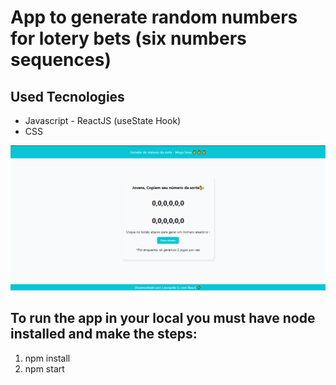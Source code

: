 # App to generate random numbers for lotery bets (six numbers sequences)
## Used Tecnologies
<ul>
  <li>Javascript - ReactJS (useState Hook)</>
  <li>CSS</li>
</ul>

<img src="https://github.com/souleonardo/get-random-numbers-lotery/blob/master/public/get-random-numbers.gif">

## To run the app in your local you must have node installed and make the steps:

<ol>
  <li>npm install</li>
  <li>npm start</li>
</ol>
